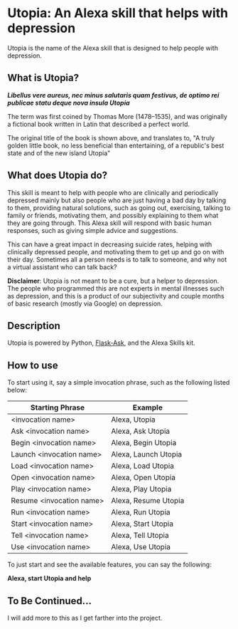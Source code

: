 # Utopia: An Alexa skill that helps with depression

Utopia is the name of the Alexa skill that is designed to help people with depression.


## What is Utopia?

***Libellus vere aureus, nec minus salutaris quam festivus, de optimo rei publicae statu deque nova insula Utopia***

The term was first coined by Thomas More (1478–1535), and was originally a fictional book
written in Latin that described a perfect world. 

The original title of the book is shown above, and translates to, "A truly golden little book, no less beneficial than entertaining, 
of a republic's best state and of the new island Utopia"

## What does Utopia do?

This skill is meant to help with people who are clinically and periodically depressed mainly 
but also people who are just having a bad day by talking to them, providing natural solutions, 
such as going out, exercising, talking to family or friends, motivating them, and possibly explaining to them 
what they are going through. This Alexa skill will respond with basic human responses, 
such as giving simple advice and suggestions. 

This can have a great impact in decreasing suicide rates, 
helping with clinically depressed people, and motivating them to get up and go on with their day. 
Sometimes all a person needs is to talk to someone, and why not a virtual assistant who can talk back?

**Disclaimer**: Utopia is not meant to be a cure, but a helper to depression. The people who programmed this are not experts in mental illnesses such as depression,
and this is a product of our subjectivity and couple months of basic research (mostly via Google) on depression.

## Description

Utopia is powered by Python, [Flask-Ask](http://flask-ask.readthedocs.io/en/latest/), and the Alexa Skills kit.

## How to use
To start using it, say a simple invocation phrase, such as the following listed below:

| Starting Phrase                          | Example                              |
|------------------------------------------|--------------------------------------|
| \<invocation name>                        | Alexa, Utopia                        |
| Ask \<invocation name>                    | Alexa, Ask Utopia                    |
| Begin \<invocation name>                  | Alexa, Begin Utopia                  |
| Launch \<invocation name>                 | Alexa, Launch Utopia                |
| Load \<invocation name>                   | Alexa, Load Utopia                   |
| Open \<invocation name>                   | Alexa, Open Utopia                   |
| Play \<invocation name>                   | Alexa, Play Utopia                   |
| Resume \<invocation name>                 | Alexa, Resume Utopia                 |
| Run \<invocation name>                    | Alexa, Run Utopia                    |
| Start \<invocation name>                  | Alexa, Start Utopia                  |
| Tell \<invocation name>                   | Alexa, Tell Utopia                   |
| Use \<invocation name>                    | Alexa, Use Utopia                    |


To just start and see the available features, you can say the following:

**Alexa, start Utopia and help**


## To Be Continued...
I will add more to this as I get farther into the project.


